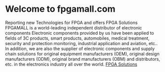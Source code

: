 # Welcome to fpgamall.com
Reporting new Technologies for FPGA and offers FPGA Solutions
FPGAMALL is a world-leading independent distributor of electronic components
Electronic components provided by us have been applied to fields of 3C products, smart products, automobiles, medical treatment, security and protection monitoring, industrial application and aviation, etc.. In addition, we are also the supplier of electronic components and supply chain solutions for original equipment manufacturers (OEM), original design manufacturers (ODM), original brand manufacturers (OBM) and distributors, etc. in the electronics industry all over the world.
<a href="https://www.fpgamall.com" title="FPGA Solutions,FPGA Technologies">FPGA Solutions</a>
